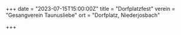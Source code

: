 +++
date = "2023-07-15T15:00:00Z"
title = "Dorfplatzfest"
verein = "Gesangverein Taunusliebe"
ort = "Dorfplatz, Niederjosbach"

+++
